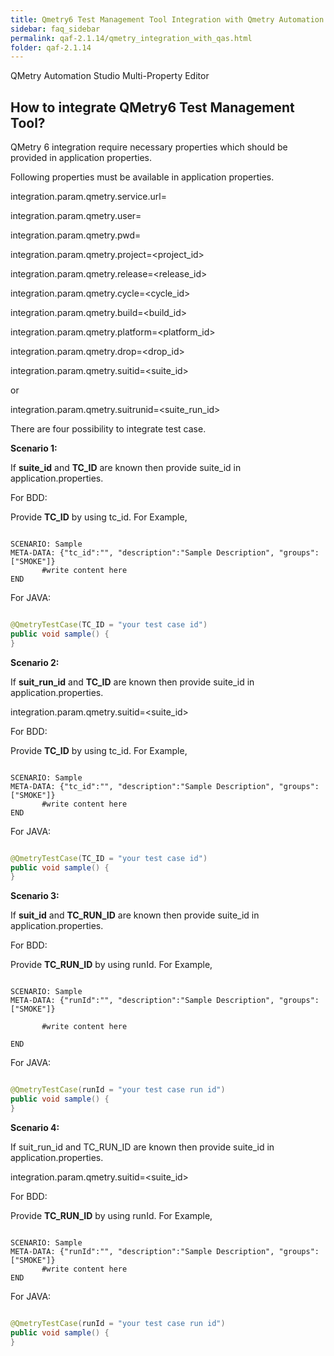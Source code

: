 ```yaml
---
title: Qmetry6 Test Management Tool Integration with Qmetry Automation framework
sidebar: faq_sidebar
permalink: qaf-2.1.14/qmetry_integration_with_qas.html
folder: qaf-2.1.14
---
```



QMetry Automation Studio Multi-Property Editor

## How to integrate QMetry6 Test Management Tool?

QMetry 6 integration require necessary properties which should be provided in application properties.

Following properties must be available in application properties.

integration.param.qmetry.service.url=<QMetry service URL>

integration.param.qmetry.user=<username>

integration.param.qmetry.pwd=<password>

integration.param.qmetry.project=<project_id>

integration.param.qmetry.release=<release_id>

integration.param.qmetry.cycle=<cycle_id>

integration.param.qmetry.build=<build_id>

integration.param.qmetry.platform=<platform_id>

integration.param.qmetry.drop=<drop_id>

integration.param.qmetry.suitid=<suite_id>

or

integration.param.qmetry.suitrunid=<suite_run_id>

There are four possibility to integrate test case.

**Scenario 1:**

If **suite_id** and **TC_ID** are known then provide suite_id in application.properties.

For BDD:

Provide **TC_ID** by using tc_id. For Example,

```

SCENARIO: Sample
META-DATA: {"tc_id":"", "description":"Sample Description", "groups":["SMOKE"]}
       #write content here
END

```

For JAVA:

```java	

@QmetryTestCase(TC_ID = "your test case id")
public void sample() {
}

```

**Scenario 2:**

If **suit_run_id** and **TC_ID** are known then provide suite_id in application.properties.

integration.param.qmetry.suitid=<suite_id>

For BDD:

Provide **TC_ID** by using tc_id. For Example,

```

SCENARIO: Sample
META-DATA: {"tc_id":"", "description":"Sample Description", "groups":["SMOKE"]}
       #write content here
END

```

For JAVA:

```java

@QmetryTestCase(TC_ID = "your test case id")
public void sample() {
}

```

**Scenario 3:**


If **suit_id** and **TC_RUN_ID** are known then provide suite_id in application.properties.

For BDD:

Provide **TC_RUN_ID** by using runId. For Example,

```

SCENARIO: Sample
META-DATA: {"runId":"", "description":"Sample Description", "groups":["SMOKE"]}

       #write content here
	   
END

```

For JAVA:

```java

@QmetryTestCase(runId = "your test case run id")
public void sample() {
}

```

**Scenario 4:**

If suit_run_id and TC_RUN_ID are known then provide suite_id in application.properties.

integration.param.qmetry.suitid=<suite_id>

For BDD:

Provide **TC_RUN_ID** by using runId. For Example,

```

SCENARIO: Sample
META-DATA: {"runId":"", "description":"Sample Description", "groups":["SMOKE"]}
       #write content here
END

```


For JAVA:

```java

@QmetryTestCase(runId = "your test case run id")
public void sample() {
}

```

